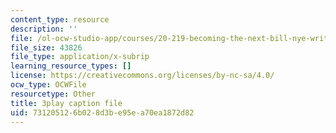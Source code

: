 ```yaml
---
content_type: resource
description: ''
file: /ol-ocw-studio-app/courses/20-219-becoming-the-next-bill-nye-writing-and-hosting-the-educational-show-january-iap-2015/731205126b028d3be95ea70ea1872d82_3HnHQXWIFd4.srt
file_size: 43826
file_type: application/x-subrip
learning_resource_types: []
license: https://creativecommons.org/licenses/by-nc-sa/4.0/
ocw_type: OCWFile
resourcetype: Other
title: 3play caption file
uid: 73120512-6b02-8d3b-e95e-a70ea1872d82
---
```

